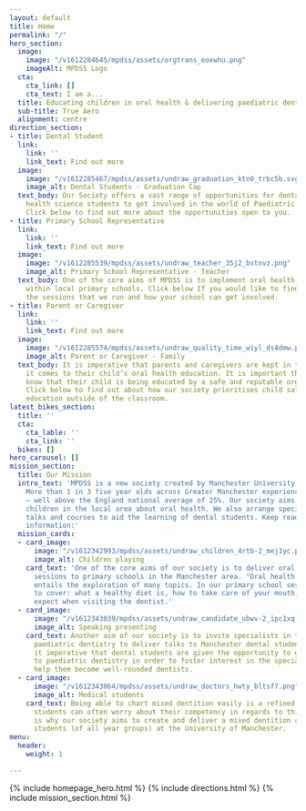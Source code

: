 ```yaml
---
layout: default
title: Home
permalink: "/"
hero_section:
  image:
    image: "/v1612284645/mpdss/assets/orgtrans_eoxwhu.png"
    imageAlt: MPDSS Logo
  cta:
    cta_link: []
    cta_text: I am a...
  title: Educating children in oral health & delivering paediatric dental education
  sub-title: True Aero
  alignment: centre
direction_section:
- title: Dental Student
  link:
    link: ''
    link_text: Find out more
  image:
    image: "/v1612285467/mpdss/assets/undraw_graduation_ktn0_trbc5b.svg"
    image_alt: Dental Students - Graduation Cap
  text_body: Our Society offers a vast range of opportunities for dental and oral
    health science students to get involved in the world of Paediatric dentistry.
    Click below to find out more about the opportunities open to you.
- title: Primary School Representative
  link:
    link: ''
    link_text: Find out more
  image:
    image: "/v1612285539/mpdss/assets/undraw_teacher_35j2_bstnvz.png"
    image_alt: Primary School Representative - Teacher
  text_body: One of the core aims of MPDSS is to implement oral health education sessions
    within local primary schools. Click below If you would like to find out more about
    the sessions that we run and how your school can get involved.
- title: Parent or Caregiver
  link:
    link: ''
    link_text: Find out more
  image:
    image: "/v1612285574/mpdss/assets/undraw_quality_time_wiyl_ds4dmw.png"
    image_alt: Parent or Caregiver - Family
  text_body: It is imperative that parents and caregivers are kept in the loop when
    it comes to their child’s oral health education. It is important that caregivers
    know that their child is being educated by a safe and reputable organisation.
    Click below to find out about how our society prioritises child safety and furthering
    education outside of the classroom.
latest_bikes_section:
  title: ''
  cta:
    cta_lable: ''
    cta_link: ''
  bikes: []
hero_carousel: []
mission_section:
  title: Our Mission
  intro_text: 'MPDSS is a new society created by Manchester University dental students.
    More than 1 in 3 five year olds across Greater Manchester experience tooth decay
    – well above the England national average of 25%. Our society aims to educate
    children in the local area about oral health. We also arrange specialist dental
    talks and courses to aid the learning of dental students. Keep reading for more
    information:'
  mission_cards:
  - card_image:
      image: "/v1612342993/mpdss/assets/undraw_children_4rtb-2_mej1yc.png"
      image_alt: Children playing
    card_text: 'One of the core aims of our society is to deliver oral health education
      sessions to primary schools in the Manchester area. "Oral health education"
      entails the exploration of many topics. In our primary school sessions we aim
      to cover: what a healthy diet is, how to take care of your mouth, and what to
      expect when visiting the dentist.'
  - card_image:
      image: "/v1612343039/mpdss/assets/undraw_candidate_ubwv-2_ipc1xq.png"
      image_alt: Speaking presenting
    card_text: Another aim of our society is to invite specialists in the field of
      paediatric dentistry to deliver talks to Manchester dental students. We find
      it imperative that dental students are given the opportunity to gain early exposure
      to paediatric dentistry in order to foster interest in the speciality and to
      help them become well-rounded dentists.
  - card_image:
      image: "/v1612343064/mpdss/assets/undraw_doctors_hwty_bltsf7.png"
      image_alt: Medical students
    card_text: Being able to chart mixed dentition easily is a refined skill and dental
      students can often worry about their competency in regards to this task. - This
      is why our society aims to create and deliver a mixed dentition course to dental
      students (of all year groups) at the University of Manchester.
menu:
  header:
    weight: 1

---
```

{% include homepage_hero.html %}
{% include directions.html %}
{% include mission_section.html %}